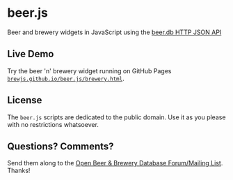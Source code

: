 # beer.js

Beer and brewery widgets in JavaScript using the [beer.db HTTP JSON API](https://github.com/openbeer/api)

## Live Demo

Try the beer 'n' brewery widget running
on GitHub Pages [`brewjs.github.io/beer.js/brewery.html`](http://brewjs.github.io/beer.js/brewery.html).


## License

The `beer.js` scripts are dedicated to the public domain.
Use it as you please with no restrictions whatsoever.

## Questions? Comments?

Send them along to the [Open Beer & Brewery Database Forum/Mailing List](http://groups.google.com/group/beerdb).
Thanks!

